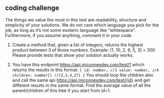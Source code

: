 ## coding challenge

The things we value the most in this test are readability, structure and simplicity of your solutions. We do not care which language you pick for the job, as long as it’s not some esoteric language like “whitespace”. Furthermore, if you assume anything, comment it in your code.

1. Create a method that, given a list of integers, returns the highest product between 3 of those numbers. Example:
   [1, 10, 2, 6, 5, 3] = 300
   Please provide tests that show your solution actually works.

2. You have this endpoint https://api.miconnexdev.com/test/1 which returns the results in this format:
   ` {
   id: number, //1
   value: number, //4
   children: number[] //[2,3,4,27]
   } `
   You should loop the children also and call the same api https://api.miconnexdev.com/test/{id} and get different results in the same format.
   Find the average value of all the parent/children of this tree if you start from id=1.

